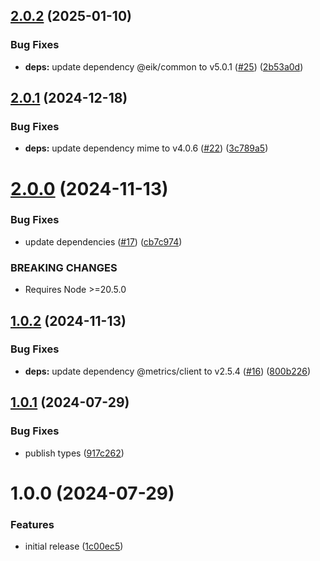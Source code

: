 ## [2.0.2](https://github.com/eik-lib/sink-file-system/compare/v2.0.1...v2.0.2) (2025-01-10)


### Bug Fixes

* **deps:** update dependency @eik/common to v5.0.1 ([#25](https://github.com/eik-lib/sink-file-system/issues/25)) ([2b53a0d](https://github.com/eik-lib/sink-file-system/commit/2b53a0de7bca86edbcfefc626f536f5685ed8b45))

## [2.0.1](https://github.com/eik-lib/sink-file-system/compare/v2.0.0...v2.0.1) (2024-12-18)


### Bug Fixes

* **deps:** update dependency mime to v4.0.6 ([#22](https://github.com/eik-lib/sink-file-system/issues/22)) ([3c789a5](https://github.com/eik-lib/sink-file-system/commit/3c789a5f258aaf862bc29512b7525d9c94d7322a))

# [2.0.0](https://github.com/eik-lib/sink-file-system/compare/v1.0.2...v2.0.0) (2024-11-13)


### Bug Fixes

* update dependencies  ([#17](https://github.com/eik-lib/sink-file-system/issues/17)) ([cb7c974](https://github.com/eik-lib/sink-file-system/commit/cb7c974eff940b2a078a4f8263c1f9dcfcf54956))


### BREAKING CHANGES

* Requires Node >=20.5.0

## [1.0.2](https://github.com/eik-lib/sink-file-system/compare/v1.0.1...v1.0.2) (2024-11-13)


### Bug Fixes

* **deps:** update dependency @metrics/client to v2.5.4 ([#16](https://github.com/eik-lib/sink-file-system/issues/16)) ([800b226](https://github.com/eik-lib/sink-file-system/commit/800b22602af2d7e326948d8914262ee0226356b2))

## [1.0.1](https://github.com/eik-lib/sink-file-system/compare/v1.0.0...v1.0.1) (2024-07-29)


### Bug Fixes

* publish types ([917c262](https://github.com/eik-lib/sink-file-system/commit/917c262010855c689ec762fe76cd1cabfa4dcf7f))

# 1.0.0 (2024-07-29)


### Features

* initial release ([1c00ec5](https://github.com/eik-lib/sink-file-system/commit/1c00ec533dbec7d08a05ef1b7f9a3575a34db01a))

